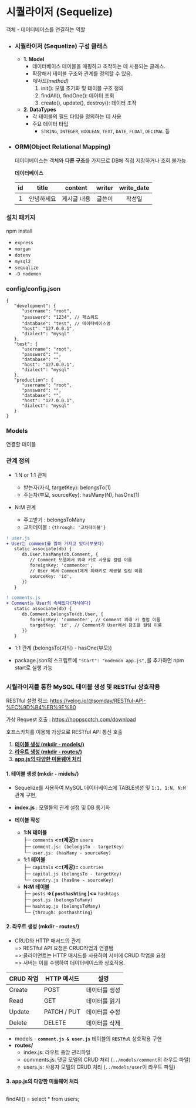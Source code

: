 # 시퀄라이저 (Sequelize)

객체 - 데이터베이스를 연결하는 역할

-  ### 시퀄라이저 (Sequelize) 구성 클래스

   -  **1. Model**
      -  데이터베이스 테이블을 매핑하고 조작하는 데 사용되는 클래스.
      -  확장해서 테이블 구조와 관계를 정의할 수 있음.
      -  _메서드(method)_
         1. init(): 모델 초기화 및 테이블 구조 정의
         2. findAll(), findOne(): 데이터 조회
         3. create(), update(), destroy(): 데이터 조작
   -  **2. DataTypes**
      -  각 테이블의 필드 타입을 정의하는 데 사용
      -  주요 데이터 타입
         -  `STRING`, `INTEGER`, `BOOLEAN`, `TEXT`, `DATE`, `FLOAT`, `DECIMAL` 등

-  ### ORM(Object Relational Mapping)

   데이터베이스는 객체와 **다른 구조**를 가지므로 DB에 직접 저장하거나 조회 불가능

   **데이터베이스**
   <table style="text-align:center">
      <thead>
          <tr>
            <th>id</th>
            <th>title</th>
            <th>content</th>
            <th>writer</th>
            <th>write_date</th>
          </tr>
      </thead>
      <tbody>
         <tr>
            <td>1</td>
            <td>안녕하세요</td>
            <td>게시글 내용</td>
            <td>글쓴이</td>
            <td>작성일</td>
         </tr>
      </tbody>
   </table>

### 설치 패키지

npm install

-  `express`
-  `morgan`
-  `dotenv`
-  `mysql2`
-  `sequqlize`
-  `-D nodemon`

### config/config.json

```
{
   "development": {
      "username": "root",
      "password": "1234", // 패스워드
      "database": "test", // 데이터베이스명
      "host": "127.0.0.1",
      "dialect": "mysql"
   },
   "test": {
      "username": "root",
      "password": "",
      "database": "",
      "host": "127.0.0.1",
      "dialect": "mysql"
   },
   "production": {
      "username": "root",
      "password": "",
      "database": "",
      "host": "127.0.0.1",
      "dialect": "mysql"
   }
}
```

### Models

연결할 테이블

### 관계 정의

-  1:N or 1:1 관계

   -  받는자(자식, targetKey): belongsTo(1)
   -  주는자(부모, sourceKey): hasMany(N), hasOne(1)

-  N:M 관계
   -  주고받기 : belongsToMany
   -  교차테이블 : `{through: '교차테이블'}`

```diff
! user.js
+ User는 comment를 많이 가지고 있다(부모다)
   static associate(db) {
      db.User.hasMany(db.Comment, {
         // Comment 모델에서 외래 키로 사용할 컬럼 이름
         foreignKey: 'commenter',
         // User 에서 Comment에게 외래키로 제공할 컬럼 이름
         sourceKey: 'id',
      })
   }

! comments.js
+ Comment는 User의 속해있다(자식이다)
   static associate(db) {
      db.Comment.belongsTo(db.User, {
         foreignKey: 'commenter', // Comment 외래 키 컬럼 이름
         targetKey: 'id', // Comment가 User에서 참조할 컬럼 이름
      })
   }
```

-  1:1 관계 (belongsTo(자식) - hasOne(부모))

-  package.json의 스크립트에 `"start": "nodemon app.js",`를 추가하면 npm start로 실행 가능

##

### 시퀄라이저를 통한 MySQL 테이블 생성 및 RESTful 상호작용

RESTful 설명 링크: https://velog.io/@somday/RESTful-API-%EC%9D%B4%EB%9E%80

가상 Request 호출 : https://hoppscotch.com/download

호프스카치를 이용해 가상으로 RESTful API 통신 호출

1. [**테이블 생성 (mkdir - models/)**](#1-테이블-생성-mkdir---midels)
2. [**라우트 생성 (mkdir - routes/)**](#2-라우트-생성-mkdir---routes)
3. [**app.js의 다양한 미들웨어 처리**](#3-appjs의-다양한-미들웨어-처리)

#### 1. 테이블 생성 (mkdir - midels/)

-  Sequelize를 사용하여 MySQL 데이터베이스에 TABLE생성 및 `1:1, 1:N, N:M` 관계 구현,

-  **index.js** : 모델들의 관계 설정 및 DB 동기화

-  **테이블 작성**
   -  **1:N 테이블**\
       ├─ `comments` **<=(제공)=** `users`\
       ├─ `comment.js: (belongsTo - targetKey)`\
       └─ `user.js: (hasMany - sourceKey)`
   -  **1:1 테이블**\
       ├─ `capitals` **<=(제공)=** `countries`\
       ├─ `capital.js (belongsTo - targetKey)`\
       └─ `country.js (hasOne - sourceKey)`
   -  **N:M 테이블**\
       ├─ `posts` **=>( `posthashting` )<=** `hashtags`\
       ├─ `post.js (belongsToMany)`\
       ├─ `hashtag.js (belongsToMany)`\
       └─ `{through: posthashting}`

#### 2. 라우트 생성 (mkdir - routes/)

-  CRUD와 HTTP 매서드의 관계\
    => RESTful API 요청은 CRUD작업과 연결됌\
    => 클라이언트는 HTTP 매서드를 사용하여 서버에 CRUD 작업을 요청\
    => 서버는 이를 수행하여 데이터베이스와 상호작용.

| CRUD 작업 | HTTP 메서드 | 설명          |
| --------- | ----------- | ------------- |
| Create    | POST        | 데이터를 생성 |
| Read      | GET         | 데이터를 읽기 |
| Update    | PATCH / PUT | 데이터를 수정 |
| Delete    | DELETE      | 데이터를 삭제 |

-  models - **`comment.js & user.js`** 테이블의 **`RESTful`** 상호작용 구현
-  **routes/**
   -  index.js: 라우트 중앙 관리파일
   -  comments.js: 댓글 모델의 CRUD 처리 (`../models/comment`의 라우트 파일)
   -  users.js: 사용자 모델의 CRUD 처리 (`../models/user`이 라우트 파일)

#### 3. app.js의 다양한 미들웨어 처리

##

findAll() = select \* from users;
